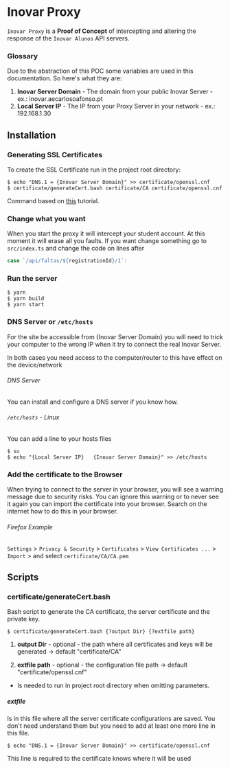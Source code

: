 # Inovar Proxy

`Inovar Proxy` is a __Proof of Concept__ of intercepting and altering the response of the `Inovar Alunos` API servers.

### Glossary

Due to the abstraction of this POC some variables are used in this documentation. So here's what they are: 

1. __Inovar Server Domain__ - The domain from your public Inovar Server - ex.: inovar.aecarlosoafonso.pt
2. __Local Server IP__ - The IP from your Proxy Server in your network - ex.: 192.168.1.30

## Installation

### Generating SSL Certificates

To create the SSL Certificate run in the project root directory:

```console
$ echo "DNS.1 = {Inovar Server Domain}" >> certificate/openssl.cnf
$ certificate/generateCert.bash certificate/CA certificate/openssl.cnf
```

Command based on [this](https://www.section.io/engineering-education/how-to-get-ssl-https-for-localhost/) tutorial.

### Change what you want

When you start the proxy it will intercept your student account. At this moment it will erase all you faults. If you want change something go to `src/index.ts` and change the code on lines after 

```javascript
case `/api/faltas/${registrationId}/1`:
```

### Run the server

```console
$ yarn
$ yarn build
$ yarn start
```

### DNS Server or `/etc/hosts`

For the site be accessible from {Inovar Server Domain} you will need to trick your computer to the wrong IP when it try to connect the real Inovar Server.

In both cases you need access to the computer/router to this have effect on the device/network

###### DNS Server

You can install and configure a DNS server if you know how.

###### `/etc/hosts` - Linux

You can add a line to your hosts files

```console
$ su
$ echo "{Local Server IP}	{Inovar Server Domain}" >> /etc/hosts
```

### Add the certificate to the Browser


When trying to connect to the server in your browser, you will see a warning message due to security risks. You can ignore this warning or to never see it again you can import the certificate into your browser. Search on the internet how to do this in your browser. 

###### Firefox Example

`Settings` > `Privacy & Security` > `Certificates` > `View Certificates ...` > `Import` > and select `certificate/CA/CA.pem`

## Scripts

### certificate/generateCert.bash

Bash script to generate the CA certificate, the server certificate and the private key.

```console
$ certificate/generateCert.bash {?output Dir} {?extfile path}
```

1. __output Dir__ - optional - the path where all certificates and keys will be generated -> default "certificate/CA"

2. __extfile path__ - optional - the configuration file path -> default "certificate/openssl.cnf"

* Is needed to run in project root directory when omitting parameters.

##### extfile

Is in this file where all the server certificate configurations are saved. You don't need understand them but you need to add at least one more line in this file.

```console
$ echo "DNS.1 = {Inovar Server Domain}" >> certificate/openssl.cnf
```

This line is required to the certificate knows where it will be used
